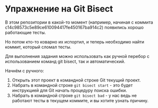 # Упражнение на Git Bisect

В этом репозитории в какой-то момент (например, начиная с коммита c14c98573c5e89ce610094417fe450167ba914c2) появились хорошо работающие тесты.

Но потом кто-то коварно их испортил, и теперь необходимо найти коммит, который сломал тесты.

Для выполнения задания можно использовать как ручной перебор с использованием команд git bisect, так и автоматический.

Начнём с ручного:

1. Открыть этот проект в командной строке Git текущий проект.
2. Набрать в командной строке ```git bisect start``` - это будет инструкцией для Git начать процедуру поиска ошибки.
3. Набрать в командной строке ```git bisect bad``` - у нас ведь не работают тесты в текущем коммите, и вы хотите узнать причину.
